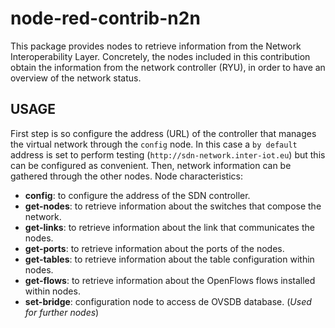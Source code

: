 # node-red-contrib-n2n

This package provides nodes to retrieve information from the Network Interoperability Layer.
Concretely, the nodes included in this contribution obtain the information from the network controller (RYU),
in order to have an overview of the network status.

## USAGE

First step is so configure the address (URL) of the controller that manages the virtual network through the `config` node. In this case a `by default` address is set
to perform testing (`http://sdn-network.inter-iot.eu`) but this can be configured as convenient. Then, network information can be gathered through the other nodes. Node characteristics:

 - **config**: to configure the address of the SDN controller.
 - **get-nodes**: to retrieve information about the switches that compose the network.
 - **get-links**: to retrieve information about the link that communicates the nodes.
 - **get-ports**: to retrieve information about the ports of the nodes.
 - **get-tables**: to retrieve information about the table configuration within nodes.
 - **get-flows**: to retrieve information about the OpenFlows flows installed within nodes.
 - **set-bridge**: configuration node to access de OVSDB database. (*Used for further nodes*)

 